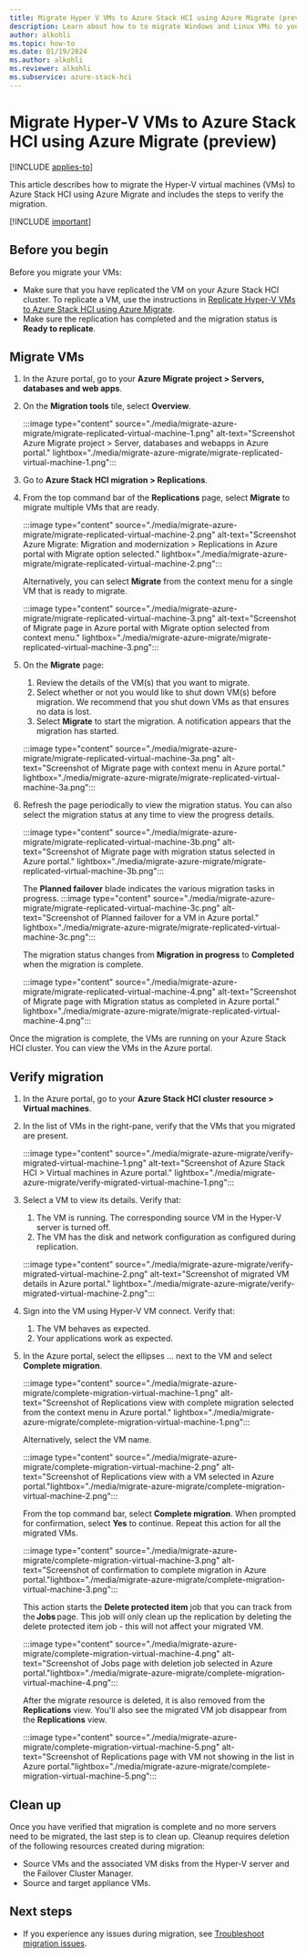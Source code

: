 ```yaml
---
title: Migrate Hyper V VMs to Azure Stack HCI using Azure Migrate (preview)
description: Learn about how to to migrate Windows and Linux VMs to your Azure Stack HCI cluster using Azure Migrate  (preview).
author: alkohli
ms.topic: how-to
ms.date: 01/19/2024
ms.author: alkohli
ms.reviewer: alkohli
ms.subservice: azure-stack-hci
---
```


# Migrate Hyper-V VMs to Azure Stack HCI using Azure Migrate (preview)

[!INCLUDE [applies-to](../../includes/hci-applies-to-23h2.md)]

This article describes how to migrate the Hyper-V virtual machines (VMs) to Azure Stack HCI using Azure Migrate and includes the steps to verify the migration.

[!INCLUDE [important](../../includes/hci-preview.md)]

## Before you begin

Before you migrate your VMs:

- Make sure that you have replicated the VM on your Azure Stack HCI cluster. To replicate a VM, use the instructions in [Replicate Hyper-V VMs to Azure Stack HCI using Azure Migrate](migrate-hyperv-replicate.md).
- Make sure the replication has completed and the migration status is **Ready to replicate**.


## Migrate VMs

1. In the Azure portal, go to your **Azure Migrate project > Servers, databases and web apps**.

1. On the **Migration tools** tile, select **Overview**.

    :::image type="content" source="./media/migrate-azure-migrate/migrate-replicated-virtual-machine-1.png" alt-text="Screenshot Azure Migrate project > Server, databases and webapps in Azure portal." lightbox="./media/migrate-azure-migrate/migrate-replicated-virtual-machine-1.png":::

1. Go to **Azure Stack HCI migration > Replications**.

1. From the top command bar of the **Replications** page, select **Migrate** to migrate multiple VMs that are ready.  

    :::image type="content" source="./media/migrate-azure-migrate/migrate-replicated-virtual-machine-2.png" alt-text="Screenshot Azure Migrate: Migration and modernization > Replications in Azure portal with Migrate option selected." lightbox="./media/migrate-azure-migrate/migrate-replicated-virtual-machine-2.png":::

    Alternatively, you can select **Migrate** from the context menu for a single VM that is ready to migrate.

    :::image type="content" source="./media/migrate-azure-migrate/migrate-replicated-virtual-machine-3.png" alt-text="Screenshot of Migrate page in Azure portal with Migrate option selected from context menu." lightbox="./media/migrate-azure-migrate/migrate-replicated-virtual-machine-3.png":::


1. On the **Migrate** page:
    1. Review the details of the VM(s) that you want to migrate.
    1. Select whether or not you would like to shut down VM(s) before migration. We recommend that you shut down VMs as that ensures no data is lost.
    1. Select **Migrate** to start the migration. A notification appears that the migration has started.

    :::image type="content" source="./media/migrate-azure-migrate/migrate-replicated-virtual-machine-3a.png" alt-text="Screenshot of Migrate page with context menu in Azure portal." lightbox="./media/migrate-azure-migrate/migrate-replicated-virtual-machine-3a.png":::
    
1. Refresh the page periodically to view the migration status. You can also select the migration status at any time to view the progress details. 

    :::image type="content" source="./media/migrate-azure-migrate/migrate-replicated-virtual-machine-3b.png" alt-text="Screenshot of Migrate page with migration status selected in Azure portal." lightbox="./media/migrate-azure-migrate/migrate-replicated-virtual-machine-3b.png":::

    The **Planned failover** blade indicates the various migration tasks in progress.
    :::image type="content" source="./media/migrate-azure-migrate/migrate-replicated-virtual-machine-3c.png" alt-text="Screenshot of Planned failover for a VM in Azure portal." lightbox="./media/migrate-azure-migrate/migrate-replicated-virtual-machine-3c.png":::

    The migration status changes from **Migration in progress** to **Completed** when the migration is complete.

    :::image type="content" source="./media/migrate-azure-migrate/migrate-replicated-virtual-machine-4.png" alt-text="Screenshot of Migrate page with Migration status as completed in Azure portal." lightbox="./media/migrate-azure-migrate/migrate-replicated-virtual-machine-4.png":::

Once the migration is complete, the VMs are running on your Azure Stack HCI cluster. You can view the VMs in the Azure portal.

 
## Verify migration

1. In the Azure portal, go to your **Azure Stack HCI cluster resource > Virtual machines**.
1. In the list of VMs in the right-pane, verify that the VMs that you migrated are present.

    :::image type="content" source="./media/migrate-azure-migrate/verify-migrated-virtual-machine-1.png" alt-text="Screenshot of Azure Stack HCI > Virtual machines in Azure portal." lightbox="./media/migrate-azure-migrate/verify-migrated-virtual-machine-1.png":::

1. Select a VM to view its details. Verify that:
    1. The VM is running. The corresponding source VM in the Hyper-V server is turned off.
    1. The VM has the disk and network configuration as configured during replication.
  
    :::image type="content" source="./media/migrate-azure-migrate/verify-migrated-virtual-machine-2.png" alt-text="Screenshot of migrated VM details in Azure portal." lightbox="./media/migrate-azure-migrate/verify-migrated-virtual-machine-2.png":::

1. Sign into the VM using Hyper-V VM connect. Verify that:
    1. The VM behaves as expected.
    1. Your applications work as expected.

1. In the Azure portal, select the ellipses ... next to the VM and select **Complete migration**.

    :::image type="content" source="./media/migrate-azure-migrate/complete-migration-virtual-machine-1.png" alt-text="Screenshot of Replications view with complete migration selected from the context menu in Azure portal." lightbox="./media/migrate-azure-migrate/complete-migration-virtual-machine-1.png":::

    Alternatively, select the VM name.

    :::image type="content" source="./media/migrate-azure-migrate/complete-migration-virtual-machine-2.png" alt-text="Screenshot of Replications view with a VM selected in Azure portal."lightbox="./media/migrate-azure-migrate/complete-migration-virtual-machine-2.png":::

    From the top command bar, select **Complete migration**. When prompted for confirmation, select **Yes** to continue. Repeat this action for all the migrated VMs.

    :::image type="content" source="./media/migrate-azure-migrate/complete-migration-virtual-machine-3.png" alt-text="Screenshot of confirmation to complete migration in Azure portal."lightbox="./media/migrate-azure-migrate/complete-migration-virtual-machine-3.png":::

    This action starts the **Delete protected item** job that you can track from the **Jobs** page. This job will only clean up the replication by deleting the delete protected item job - this will not affect your migrated VM.  
    
    :::image type="content" source="./media/migrate-azure-migrate/complete-migration-virtual-machine-4.png" alt-text="Screenshot of Jobs page with deletion job selected in Azure portal."lightbox="./media/migrate-azure-migrate/complete-migration-virtual-machine-4.png":::

    After the migrate resource is deleted, it is also removed from the **Replications** view. You'll also see the migrated VM job disappear from the **Replications** view.

    :::image type="content" source="./media/migrate-azure-migrate/complete-migration-virtual-machine-5.png" alt-text="Screenshot of Replications page with VM not showing in the list in Azure portal."lightbox="./media/migrate-azure-migrate/complete-migration-virtual-machine-5.png":::

## Clean up

Once you have verified that migration is complete and no more servers need to be migrated, the last step is to clean up. Cleanup requires deletion of the following resources created during migration:

- Source VMs and the associated VM disks from the Hyper-V server and the Failover Cluster Manager.
- Source and target appliance VMs.


## Next steps

- If you experience any issues during migration, see [Troubleshoot migration issues](./migrate-troubleshoot.md).
